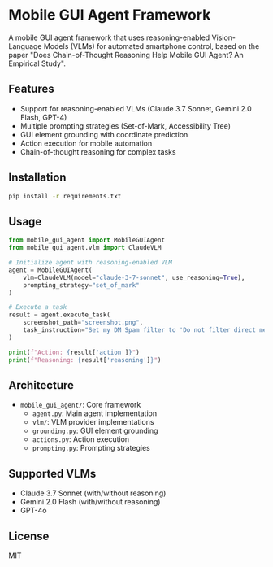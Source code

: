 # Mobile GUI Agent Framework

A mobile GUI agent framework that uses reasoning-enabled Vision-Language Models (VLMs) for automated smartphone control, based on the paper "Does Chain-of-Thought Reasoning Help Mobile GUI Agent? An Empirical Study".

## Features

- Support for reasoning-enabled VLMs (Claude 3.7 Sonnet, Gemini 2.0 Flash, GPT-4)
- Multiple prompting strategies (Set-of-Mark, Accessibility Tree)
- GUI element grounding with coordinate prediction
- Action execution for mobile automation
- Chain-of-thought reasoning for complex tasks

## Installation

```bash
pip install -r requirements.txt
```

## Usage

```python
from mobile_gui_agent import MobileGUIAgent
from mobile_gui_agent.vlm import ClaudeVLM

# Initialize agent with reasoning-enabled VLM
agent = MobileGUIAgent(
    vlm=ClaudeVLM(model="claude-3-7-sonnet", use_reasoning=True),
    prompting_strategy="set_of_mark"
)

# Execute a task
result = agent.execute_task(
    screenshot_path="screenshot.png",
    task_instruction="Set my DM Spam filter to 'Do not filter direct messages' on Discord app"
)

print(f"Action: {result['action']}")
print(f"Reasoning: {result['reasoning']}")
```

## Architecture

- `mobile_gui_agent/`: Core framework
  - `agent.py`: Main agent implementation
  - `vlm/`: VLM provider implementations
  - `grounding.py`: GUI element grounding
  - `actions.py`: Action execution
  - `prompting.py`: Prompting strategies

## Supported VLMs

- Claude 3.7 Sonnet (with/without reasoning)
- Gemini 2.0 Flash (with/without reasoning)
- GPT-4o

## License

MIT
